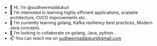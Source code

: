 - 👋 Hi, I’m @sudheermaddukuri
- 👀 I’m interested in learning highly efficient applications, scalable architecture, CI/CD improvements etc..
- 🌱 I’m currently learning golang, Kafka resiliency best practices, Modern Java concepts.
- 💞️ I’m looking to collaborate on golang, Java, python.
- 📫 You can reach me on sudheermaddukuri@gmail.com

<!---
sudheermaddukuri/sudheermaddukuri is a ✨ special ✨ repository because its `README.md` (this file) appears on your GitHub profile.
You can click the Preview link to take a look at your changes.
--->
